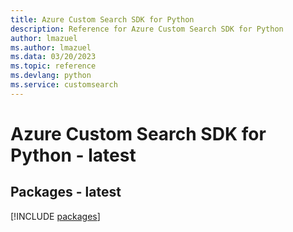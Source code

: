 ```yaml
---
title: Azure Custom Search SDK for Python
description: Reference for Azure Custom Search SDK for Python
author: lmazuel
ms.author: lmazuel
ms.data: 03/20/2023
ms.topic: reference
ms.devlang: python
ms.service: customsearch
---
```

# Azure Custom Search SDK for Python - latest
## Packages - latest
[!INCLUDE [packages](custom-search-index.md)]